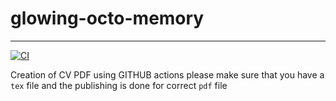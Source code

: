 # glowing-octo-memory
----------------------
[![CI](https://github.com/py-1337/glowing-octo-memory/actions/workflows/main.yml/badge.svg?branch=app_dev_py_net)](https://github.com/py-1337/glowing-octo-memory/actions/workflows/main.yml)

Creation of CV PDF using GITHUB actions
please make sure that you have a `tex` file and the publishing is done for correct `pdf` file
